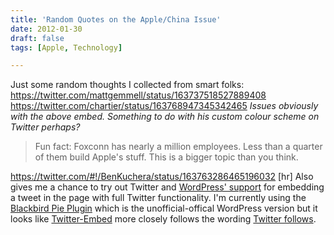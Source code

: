 ```yaml
---
title: 'Random Quotes on the Apple/China Issue'
date: 2012-01-30
draft: false
tags: [Apple, Technology]

---
```


Just some random thoughts I collected from smart folks: https://twitter.com/mattgemmell/status/163737518527889408 https://twitter.com/chartier/status/163768947345342465 _Issues obviously with the above embed. Something to do with his custom colour scheme on Twitter perhaps?_

> Fun fact: Foxconn has nearly a million employees. Less than a quarter of them build Apple's stuff. This is a bigger topic than you think.

https://twitter.com/#!/BenKuchera/status/163763286465196032 \[hr\] Also gives me a chance to try out Twitter and [WordPress' support](http://en.support.wordpress.com/twitter-embeds/) for embedding a tweet in the page with full Twitter functionality. I'm currently using the [Blackbird Pie Plugin](http://wordpress.org/extend/plugins/twitter-blackbird-pie/) which is the unofficial-offical WordPress version but it looks like [Twitter-Embed](http://wordpress.org/extend/plugins/twitter-embed/) more closely follows the wording [Twitter follows](https://dev.twitter.com/docs/embedded-tweets).
